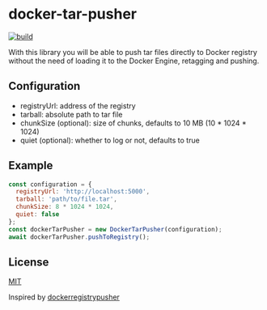 # docker-tar-pusher
[![build](https://github.com/karolyp/docker-tar-pusher/actions/workflows/node.js.yml/badge.svg)](https://github.com/karolyp/docker-tar-pusher/actions/workflows/node.js.yml)

With this library you will be able to push tar files directly to Docker registry without the need of loading it to the Docker Engine, retagging and pushing.

## Configuration

- registryUrl: address of the registry
- tarball: absolute path to tar file
- chunkSize (optional): size of chunks, defaults to 10 MB (10 \* 1024 \* 1024)
- quiet (optional): whether to log or not, defaults to true

## Example

```javascript
const configuration = {
  registryUrl: 'http://localhost:5000',
  tarball: 'path/to/file.tar',
  chunkSize: 8 * 1024 * 1024,
  quiet: false
};
const dockerTarPusher = new DockerTarPusher(configuration);
await dockerTarPusher.pushToRegistry();
```

## License

[MIT](LICENSE)

Inspired by [dockerregistrypusher](https://github.com/Razikus/dockerregistrypusher)
